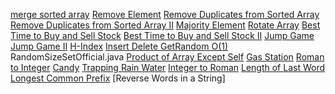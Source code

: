 [merge sorted array](MergeSortedArray.java)
[Remove Element](RemoveElement.java)
[Remove Duplicates from Sorted Array](RemoveDuplicatesfromSortedArray.java)
[Remove Duplicates from Sorted Array II](RemoveDuplicatesFromSortedArrayII.java)
[Majority Element](MajorityElement.java)
[Rotate Array](RotateArray.java)
[Best Time to Buy and Sell Stock](BestTimeToBuyAndSellStock.java)
[Best Time to Buy and Sell Stock II](BestTimetoBuyandSellStockII.java)
[Jump Game](JumpGame.java)
[ Jump Game II](JumpGameII.java)
[H-Index](HIndex.java)
[Insert Delete GetRandom O(1)](RandomizedSet.java) RandomSizeSetOfficial.java
[Product of Array Except Self](ProductofArrayExceptSelf.java)
[Gas Station](GasStation.java)
[Roman to Integer](RomanToInteger.java)
[Candy](Candy.java)
[Trapping Rain Water](TrapRainWater.java)
[Integer to Roman](IntegerToRoman.java)
[Length of Last Word](LengthOfLastWord.java)
[Longest Common Prefix](LongestCommonPrefix.java)
[Reverse Words in a String]